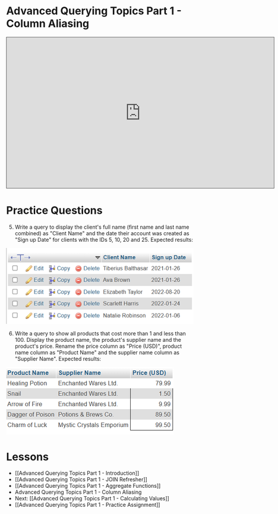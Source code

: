 # Advanced Querying Topics Part 1 - Column Aliasing

<iframe src="https://egator.hosted.panopto.com/Panopto/Pages/Embed.aspx?id=c709d480-ff4b-451f-8638-b12c00689afd&autoplay=false&offerviewer=true&showtitle=true&showbrand=true&captions=false&interactivity=all" height="405" width="720" style="border: 1px solid #464646;" allowfullscreen allow="autoplay" aria-label="Panopto Embedded Video Player"></iframe>

# Practice Questions
5. Write a query to display the client's full name (first name and last name combined) as "Client Name" and the date their account was created as "Sign up Date" for clients with the IDs 5, 10, 20 and 25. Expected results:
<img src="https://raw.githubusercontent.com/kellerflint/Class-Intro-SQL/hugo/content/Images/AQR6.png">

6. Write a query to show all products that cost more than 1 and less than 100. Display the product name, the product's supplier name and the product's price. Rename the price column as "Price (USD)", product name column as "Product Name" and the supplier name column as "Supplier Name". Expected results:
<img src="https://raw.githubusercontent.com/kellerflint/Class-Intro-SQL/hugo/content/Images/AQR7.png">

# Lessons
- [[Advanced Querying Topics Part 1 - Introduction]]
- [[Advanced Querying Topics Part 1 - JOIN Refresher]]
- [[Advanced Querying Topics Part 1 - Aggregate Functions]]
- Advanced Querying Topics Part 1 - Column Aliasing
- Next: [[Advanced Querying Topics Part 1 - Calculating Values]]
- [[Advanced Querying Topics Part 1 - Practice Assignment]]